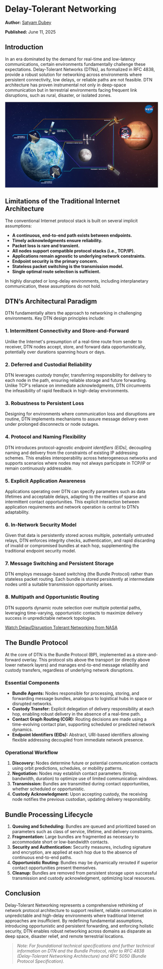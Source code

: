 # Delay-Tolerant Networking 

**Author:** [Satyam Dubey](https://www.linkedin.com/in/satyam-dubey-142598258/)

**Published:** June 11, 2025

## Introduction

In an era dominated by the demand for real-time and low-latency communications, certain environments fundamentally challenge these expectations. Delay-Tolerant Networks (DTNs), as formalized in RFC 4838, provide a robust solution for networking across environments where persistent connectivity, low delays, or reliable paths are not feasible. DTN architecture has proven instrumental not only in deep-space communication but in terrestrial environments facing frequent link disruptions, such as rural, disaster, or isolated zones.

![alt text](./images/dtn-nasa.png)

## Limitations of the Traditional Internet Architecture

The conventional Internet protocol stack is built on several implicit assumptions:

- **A continuous, end-to-end path exists between endpoints.**
- **Timely acknowledgments ensure reliability.**
- **Packet loss is rare and transient.**
- **All nodes support compatible protocol stacks (i.e., TCP/IP).**
- **Applications remain agnostic to underlying network constraints.**
- **Endpoint security is the primary concern.**
- **Stateless packet switching is the transmission model.**
- **Single optimal route selection is sufficient.**

In highly disrupted or long-delay environments, including interplanetary communication, these assumptions do not hold.

## DTN’s Architectural Paradigm

DTN fundamentally alters the approach to networking in challenging environments. Key DTN design principles include:

### 1. Intermittent Connectivity and Store-and-Forward

Unlike the Internet's presumption of a real-time route from sender to receiver, DTN nodes accept, store, and forward data opportunistically, potentially over durations spanning hours or days.

### 2. Deferred and Custodial Reliability

DTN leverages *custody transfer,* transferring responsibility for delivery to each node in the path, ensuring reliable storage and future forwarding. Unlike TCP's reliance on immediate acknowledgments, DTN circumvents the infeasibility of rapid feedback in high-delay environments.

### 3. Robustness to Persistent Loss

Designing for environments where communication loss and disruptions are routine, DTN implements mechanisms to assure message delivery even under prolonged disconnects or node outages.

### 4. Protocol and Naming Flexibility

DTN introduces protocol-agnostic *endpoint identifiers (EIDs),* decoupling naming and delivery from the constraints of existing IP addressing schemes. This enables interoperability across heterogeneous networks and supports scenarios where nodes may not always participate in TCP/IP or remain continuously addressable.

### 5. Explicit Application Awareness

Applications operating over DTN can specify parameters such as data lifetimes and acceptable delays, adapting to the realities of sparse and intermittent contact opportunities. This explicit interaction between application requirements and network operation is central to DTN’s adaptability.

### 6. In-Network Security Model

Given that data is persistently stored across multiple, potentially untrusted relays, DTN enforces integrity checks, authentication, and rapid discarding of invalid or compromised bundles at each hop, supplementing the traditional endpoint security model.

### 7. Message Switching and Persistent Storage

DTN employs message-based switching (the Bundle Protocol) rather than stateless packet routing. Each bundle is stored persistently at intermediate nodes until a suitable transmission opportunity arises.

### 8. Multipath and Opportunistic Routing

DTN supports dynamic route selection over multiple potential paths, leveraging time-varying, opportunistic contacts to maximize delivery success in unpredictable network topologies.

[Watch Delay/Disruption Tolerant Networking from NASA](https://youtu.be/0gCMIiJdYPQ)

## The Bundle Protocol

At the core of DTN is the Bundle Protocol (BP), implemented as a store-and-forward overlay. This protocol sits above the transport (or directly above lower network layers) and manages end-to-end message reliability and custody transfers, regardless of underlying network disruptions.

### Essential Components

- **Bundle Agents:** Nodes responsible for processing, storing, and forwarding message bundles, analogous to logistical hubs in space or disrupted networks.
- **Custody Transfer:** Explicit delegation of delivery responsibility at each hop, enabling robust delivery in the absence of a real-time path.
- **Contact Graph Routing (CGR):** Routing decisions are made using a time-evolving contact plan, supporting scheduled or predicted network dynamics.
- **Endpoint Identifiers (EIDs):** Abstract, URI-based identifiers allowing flexible addressing decoupled from immediate network presence.

### Operational Workflow

1. **Discovery:** Nodes determine future or potential communication contacts using orbit predictions, schedules, or mobility patterns.
2. **Negotiation:** Nodes may establish contact parameters (timing, bandwidth, duration) to optimize use of limited communication windows.
3. **Transmission:** Bundles are transmitted during contact opportunities, whether scheduled or opportunistic.
4. **Custody Acknowledgment:** Upon accepting custody, the receiving node notifies the previous custodian, updating delivery responsibility.

## Bundle Processing Lifecycle

1. **Queuing and Scheduling:** Bundles are queued and prioritized based on parameters such as class of service, lifetime, and delivery constraints.
2. **Fragmentation:** Large bundles are fragmented as necessary to accommodate short or low-bandwidth contacts.
3. **Security and Authentication:** Security measures, including signature and encryption, are applied at each hop due to the absence of continuous end-to-end paths.
4. **Opportunistic Routing:** Bundles may be dynamically rerouted if superior contact opportunities present themselves.
5. **Cleanup:** Bundles are removed from persistent storage upon successful transmission and custody acknowledgment, optimizing local resources.

## Conclusion

Delay-Tolerant Networking represents a comprehensive rethinking of network protocol architecture to support resilient, reliable communication in unpredictable and high-delay environments where traditional Internet approaches are insufficient. By redefining fundamental assumptions, introducing opportunistic and persistent forwarding, and enforcing holistic security, DTN enables robust networking across domains as disparate as deep space, disaster relief, and remote terrestrial locations.

> *Note: For foundational technical specifications and further technical information on DTN and the Bundle Protocol, refer to RFC 4838 (Delay-Tolerant Networking Architecture) and RFC 5050 (Bundle Protocol Specification).*
